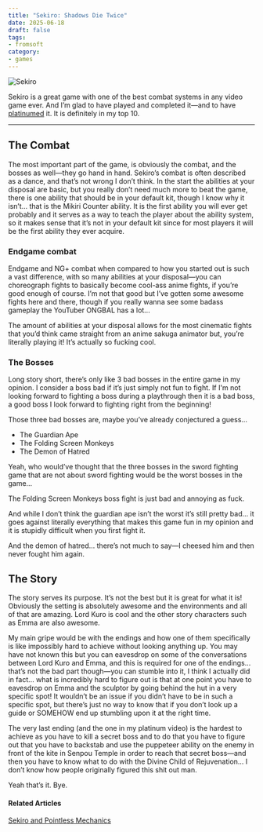 ```yaml
---
title: "Sekiro: Shadows Die Twice"
date: 2025-06-18
draft: false
tags:
- fromsoft
category:
- games
---
```


![Sekiro](/images/Sekiro.jpeg)

Sekiro is a great game with one of the best combat systems in any video game ever. And I’m glad to have played and completed it—and to have [platinumed]( https://youtube.com/watch?v=OXaeOXQwhtkit) it. It is definitely in my top 10.
***

## The Combat
The most important part of the game, is obviously the combat, and the bosses as well—they go hand in hand. Sekiro’s combat is often described as a dance, and that’s not wrong I don’t think. In the start the abilities at your disposal are basic, but you really don’t need much more to beat the game, there is one ability that should be in your default kit, though I know why it isn’t… that is the Mikiri Counter ability. It is the first ability you will ever get probably and it serves as a way to teach the player about the ability system, so it makes sense that it’s not in your default kit since for most players it will be the first ability they ever acquire.
### Endgame combat
Endgame and NG+ combat when compared to how you started out is such a vast difference, with so many abilities at your disposal—you can choreograph fights to basically become cool-ass anime fights, if you’re good enough of course. I’m not that good but I’ve gotten some awesome fights here and there, though if you really wanna see some badass gameplay the YouTuber ONGBAL has a lot…

The amount of abilities at your disposal allows for the most cinematic fights that you’d think came straight from an anime sakuga animator but, you’re literally playing it! It’s actually so fucking cool.

### The Bosses
Long story short, there’s only like 3 bad bosses in the entire game in my opinion. I consider a boss bad if it’s just simply not fun to fight. If I'm not looking forward to fighting a boss during a playthrough then it is a bad boss, a good boss I look forward to fighting right from the beginning!

Those three bad bosses are, maybe you’ve already conjectured a guess…

- The Guardian Ape
- The Folding Screen Monkeys
- The Demon of Hatred 

Yeah, who would’ve thought that the three bosses in the sword fighting game that are not about sword fighting would be the worst bosses in the game…

The Folding Screen Monkeys boss fight is just bad and annoying as fuck.

And while I don’t think the guardian ape isn’t the worst it’s still pretty bad… it goes against literally everything that makes this game fun in my opinion and it is stupidly difficult when you first fight it.

And the demon of hatred… there’s not much to say—I cheesed him and then never fought him again.
## The Story
The story serves its purpose. It’s not the best but it is great for what it is! Obviously the setting is absolutely awesome and the environments and all of that are amazing. Lord Kuro is cool and the other story characters such as Emma are also awesome.

My main gripe would be with the endings and how one of them specifically is like impossibly hard to achieve without looking anything up. You may have not known this but you can eavesdrop on some of the conversations between Lord Kuro and Emma, and this is required for one of the endings… that’s not the bad part though—you can stumble into it, I think I actually did in fact… what is incredibly hard to figure out is that at one point you have to eavesdrop on Emma and the sculptor by going behind the hut in a very specific spot! It wouldn’t be an issue if you didn’t have to be in such a specific spot, but there’s just no way to know that if you don’t look up a guide or SOMEHOW end up stumbling upon it at the right time.

The very last ending (and the one in my platinum video) is the hardest to achieve as you have to kill a secret boss and to do that you have to figure out that you have to backstab and use the puppeteer ability on the enemy in front of the kite in Senpou Temple in order to reach that secret boss—and then you have to know what to do with the Divine Child of Rejuvenation… I don’t know how people originally figured this shit out man.

Yeah that’s it. Bye.

#### Related Articles
[Sekiro and Pointless Mechanics](/hidden/sekiro-mechanics/)
